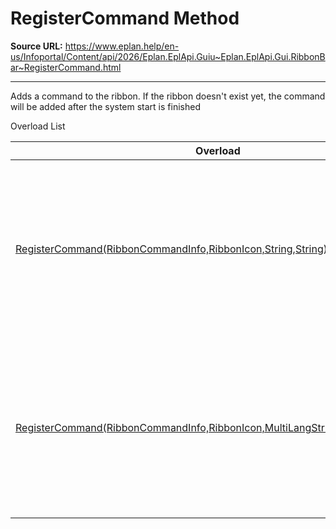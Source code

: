 # RegisterCommand Method

**Source URL:** https://www.eplan.help/en-us/Infoportal/Content/api/2026/Eplan.EplApi.Guiu~Eplan.EplApi.Gui.RibbonBar~RegisterCommand.html

---

Adds a command to the ribbon. If the ribbon doesn't exist yet, the command will be added after the system start is finished

Overload List

| Overload | Description |
| --- | --- |
| [RegisterCommand(RibbonCommandInfo,RibbonIcon,String,String)](Eplan.EplApi.Guiu~Eplan.EplApi.Gui.RibbonBar~RegisterCommand(RibbonCommandInfo,RibbonIcon,String,String).html) | Adds a command to the ribbon. If the ribbon doesn't exist yet, the command will be added after the system start is finished |
| [RegisterCommand(RibbonCommandInfo,RibbonIcon,MultiLangString,MultiLangString)](topic1301.html) | Adds a command to the ribbon. If the ribbon doesn't exist yet, the command will be added after the system start is finished |
